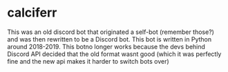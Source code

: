 # calciferr
This was an old discord bot that originated a self-bot (remember those?) and was then rewritten to be a Discord bot. This bot is written in Python around 2018-2019. This botno longer works because the devs behind Discord API decided that the old format wasnt good (which it was perfectly fine and the new api makes it harder to switch bots over)
